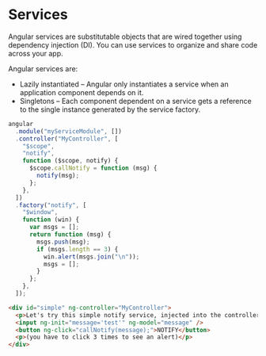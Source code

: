 # Services

Angular services are substitutable objects that are wired together using dependency injection (DI). You can use services to organize and share code across your app.

Angular services are:

- Lazily instantiated – Angular only instantiates a service when an application component depends on it.
- Singletons – Each component dependent on a service gets a reference to the single instance generated by the service factory.

```js
angular
  .module("myServiceModule", [])
  .controller("MyController", [
    "$scope",
    "notify",
    function ($scope, notify) {
      $scope.callNotify = function (msg) {
        notify(msg);
      };
    },
  ])
  .factory("notify", [
    "$window",
    function (win) {
      var msgs = [];
      return function (msg) {
        msgs.push(msg);
        if (msgs.length == 3) {
          win.alert(msgs.join("\n"));
          msgs = [];
        }
      };
    },
  ]);
```

```html
<div id="simple" ng-controller="MyController">
  <p>Let's try this simple notify service, injected into the controller...</p>
  <input ng-init="message='test'" ng-model="message" />
  <button ng-click="callNotify(message);">NOTIFY</button>
  <p>(you have to click 3 times to see an alert)</p>
</div>
```
